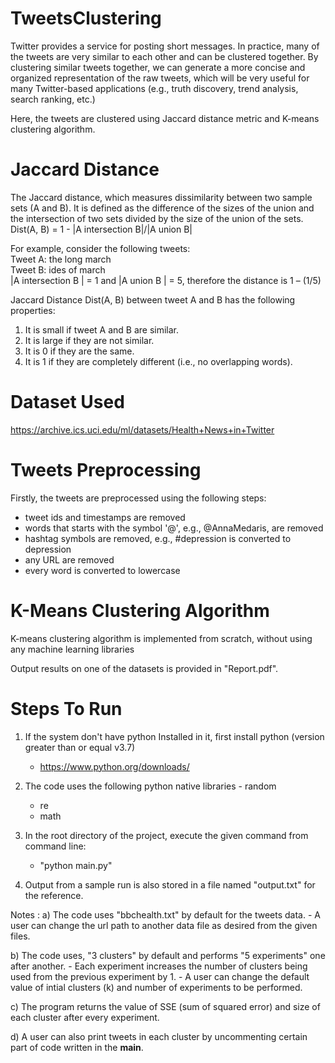 # TweetsClustering

Twitter provides a service for posting short messages. In practice, many of the tweets are very
similar to each other and can be clustered together. By clustering similar tweets together, we can
generate a more concise and organized representation of the raw tweets, which will be very
useful for many Twitter-based applications (e.g., truth discovery, trend analysis, search ranking,
etc.)

Here, the tweets are clustered using Jaccard distance metric and K-means clustering algorithm.

# Jaccard Distance

The Jaccard distance, which measures dissimilarity between two sample sets (A and B). It is
defined as the difference of the sizes of the union and the intersection of two sets divided by the
size of the union of the sets. <br />
Dist(A, B) = 1 - |A intersection B|/|A union B|

For example, consider the following tweets: <br />
Tweet A: the long march <br />
Tweet B: ides of march <br />
|A intersection B | = 1 and |A union B | = 5, therefore the distance is 1 – (1/5)

Jaccard Distance Dist(A, B) between tweet A and B has the following properties:
1. It is small if tweet A and B are similar.
2. It is large if they are not similar.
3. It is 0 if they are the same.
4. It is 1 if they are completely different (i.e., no overlapping words).

# Dataset Used

https://archive.ics.uci.edu/ml/datasets/Health+News+in+Twitter

# Tweets Preprocessing

Firstly, the tweets are preprocessed using the following steps:
- tweet ids and timestamps are removed
- words that starts with the symbol '@', e.g., @AnnaMedaris, are removed
- hashtag symbols are removed, e.g., #depression is converted to depression
- any URL are removed
- every word is converted to lowercase

# K-Means Clustering Algorithm

K-means clustering algorithm is implemented from scratch, without using any machine learning libraries

Output results on one of the datasets is provided in "Report.pdf".

# Steps To Run

1) If the system don't have python Installed in it, first install python (version greater than or equal v3.7)
	- https://www.python.org/downloads/
2) The code uses the following python native libraries
        - random
	- re
	- math
3) In the root directory of the project, execute the given command from command line:
	- "python main.py"

4) Output from a sample run is also stored in a file named "output.txt" for the reference.

Notes :
 a) The code uses "bbchealth.txt" by default for the tweets data.
	- A user can change the url path to another data file as desired from the given files.

 b) The code uses, "3 clusters" by default and performs "5 experiments" one after another.
	- Each experiment increases the number of clusters being used from the previous experiment by 1.
	- A user can change the default value of intial clusters (k) and number of experiments to be performed.

 c) The program returns the value of SSE (sum of squared error) and size of each cluster after every experiment.

 d) A user can also print tweets in each cluster by uncommenting certain part of code written in the __main__.
